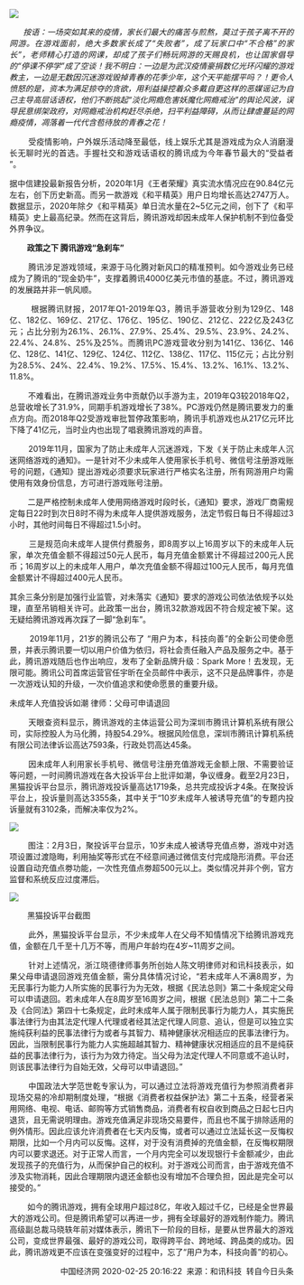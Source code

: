 <p><img src="https://www.iaders.com/wp-content/uploads/2020/03/29de2-0067hHJjly1gcmq1f5at0j30dw07t46r.jpg"></p>
<p align="justify">&nbsp; &nbsp; &nbsp;<i> 按语：一场突如其来的疫情，家长们最大的痛苦与煎熬，莫过于孩子离不开的网游。在游戏面前，绝大多数家长成了“失败者”，成了玩家口中“不合格”的家长”，老师精心打造的网课，却成了孩子们畅玩网游的天赐良机，也让国家倡导的“停课不停学”成了空谈！我不明白：一边是为武汉疫情豪捐数亿光环闪耀的游戏教主，一边是无数因沉迷游戏毁掉青春的花季少年，这个天平能摆平吗？！更令人愤怒的是，资本为满足掠夺的贪欲，用利益操控着众多戴自更这样的恶媒谣记为自己主导高层话语权，他们不断挑起“淡化网瘾危害妖魔化网瘾戒治”的舆论风波，误导民意绑架政府，对网瘾戒治机构赶尽杀绝，扫平利益障碍，从而让肆虐蔓延的网瘾疫情，凋落着一代代含苞待放的青春之花！</i><span id="more-8871"></span></p>
<p align="justify">&nbsp; &nbsp; &nbsp; &nbsp; 受疫情影响，户外娱乐活动降至最低，线上娱乐尤其是游戏成为众人消磨漫长无聊时光的首选。手握社交和游戏话语权的腾讯成为今年春节最大的“受益者 ”。</p>
<p align="justify">据中信建投最新报告分析，2020年1月《王者荣耀》真实流水情况应在90.84亿元左右，创下历史新高。而另一款游戏《和平精英》用户日均增长高达2747万人。数据显示，2020年除夕《和平精英》单日流水量在2~5亿元之间，创下了《和平精英》史上最高纪录。然而在这背后，腾讯游戏却因未成年人保护机制不到位备受外界争议。</p>
<p align="justify">&nbsp; &nbsp; &nbsp; &nbsp;<b> 政策之下 腾讯游戏“急刹车”</b></p>
<p align="justify">&nbsp; &nbsp; &nbsp; &nbsp; 腾讯涉足游戏领域，来源于马化腾对新风口的精准预判。如今游戏业务已经成为了腾讯的“现金奶牛”，支撑着腾讯4000亿美元市值的基底。不过，腾讯游戏的发展路并非一帆风顺。</p>
<p align="justify">&nbsp; &nbsp; &nbsp; &nbsp; 根据腾讯财报，2017年Q1-2019年Q3，腾讯手游营收分别为129亿、148亿、182亿、169亿、217亿、176亿、195亿、190亿、212亿、222亿及243亿元；占比分别为26.1%、26.1%、27.9%、25.4%、29.5%、23.9%、24.2%、22.4%、24.8%、25%及25%。而腾讯PC游戏营收分别为141亿、136亿、146亿、128亿、141亿、129亿、124亿、112亿、138亿、117亿、115亿元；占比分别为28.5%、24%、22.4%、19.2%、17.5%、15.4%、13.2%、16.1%、13.2%、11.8%。</p>
<p align="justify">&nbsp; &nbsp; &nbsp; &nbsp; 不难看出，在腾讯游戏业务中贡献仍以手游为主，2019年Q3较2018年Q2，总营收增长了31.9%，同期手机游戏增长了38%。PC游戏仍然是腾讯要发力的重点方向。而2018年Q2受游戏审批暂停政策影响，腾讯手机游戏也从217亿元环比下降了41亿元，当时业内也出现了唱衰腾讯游戏的声音。</p>
<p align="justify">&nbsp; &nbsp; &nbsp; &nbsp; 2019年11月，国家为了防止未成年人沉迷游戏，下发《关于防止未成年人沉迷网络游戏的通知》。一是针对不少未成年人使用家长手机号、微信号注册游戏账号的问题，《通知》提出游戏必须要求玩家进行严格实名注册，所有网游用户均需使用有效身份信息，方可进行游戏账号注册。</p>
<p align="justify">&nbsp; &nbsp; &nbsp; &nbsp; 二是严格控制未成年人使用网络游戏时段时长，《通知》要求，游戏厂商需规定每日22时到次日8时不得为未成年人提供游戏服务，法定节假日每日不得超过3小时，其他时间每日不得超过1.5小时。</p>
<p align="justify">&nbsp; &nbsp; &nbsp; &nbsp; 三是规范向未成年人提供付费服务，即8周岁以上16周岁以下的未成年人玩家，单次充值金额不得超过50元人民币，每月充值金额累计不得超过200元人民币；16周岁以上的未成年人用户，单次充值金额不得超过100元人民币，每月充值金额累计不得超过400元人民币。</p>
<p align="justify">其余三条分别是加强行业监管，对未落实《通知》要求的游戏公司依法依规予以处理，直至吊销相关许可。此政策一出台，腾讯32款游戏因不符合规定被下架。这无疑给腾讯游戏再次踩了一脚“急刹车”。</p>
<p align="justify">&nbsp; &nbsp; &nbsp; &nbsp; 2019年11月，21岁的腾讯公布了 “用户为本，科技向善”的全新公司使命愿景，并表示腾讯要一切以用户价值为依归，将社会责任融入产品及服务之中。基于此，腾讯游戏随后也作出响应，发布了全新品牌升级：Spark More！去发现，无限可能。腾讯公司首席运营官任宇昕在全员邮件中表示，这不只是品牌事件，亦是一次游戏认知的升级，一次价值追求和使命愿景的重要升级。</p>
<p align="justify">未成年人充值投诉如潮 律师：父母可申请退回</p>
<p align="justify">&nbsp; &nbsp; &nbsp; &nbsp; 天眼查资料显示，腾讯游戏的主体运营公司为深圳市腾讯计算机系统有限公司，实际控股人为马化腾，持股54.29%。根据风险信息，深圳市腾讯计算机系统有限公司法律诉讼高达7593条，行政处罚高达45条。</p>
<p align="justify">&nbsp; &nbsp; &nbsp; &nbsp; 因未成年人利用家长手机号、微信号注册充值游戏无金额上限、不需要验证等问题，一时间腾讯游戏在各大投诉平台上批评如潮，争议缠身。截至2月23日，黑猫投诉平台显示，腾讯游戏投诉量高达1719条，总共完成投诉才4条。在聚投诉平台上，投诉量则高达3355条，其中关于“10岁未成年人被诱导充值”的专题内投诉量就有3102条，而解决率仅为2%。</p>
<p class="picbox"><img src="https://www.iaders.com/wp-content/uploads/2020/03/648b3-0067hHJjly1gcmoj1f50jj30hs08ljt0.jpg"></p>
<p align="justify">&nbsp; &nbsp; &nbsp; &nbsp; 图注：2月3日，聚投诉平台显示，10岁未成人被诱导充值点劵，游戏中对选项设置过渡隐晦，利用抽奖等形式在不经意间通过微信支付完成隐形消费。平台还设置自动充值点劵功能，一次性充值点劵超500元以上。类似情况并非个例，官方监督和系统反应过度滞后。</p>
<p class="picbox"><img src="https://www.iaders.com/wp-content/uploads/2020/03/b0529-0067hHJjly1gcmojui84cj30hs06w77j.jpg"></p>
<p align="justify">&nbsp; &nbsp; &nbsp; &nbsp; 黑猫投诉平台截图</p>
<p align="justify">&nbsp; &nbsp; &nbsp; &nbsp; 此外，黑猫投诉平台显示，不少未成年人在父母不知情情况下给腾讯游戏充值，金额在几千至十几万不等，而用户年龄均在4岁~11周岁之间。</p>
<p align="justify">&nbsp; &nbsp; &nbsp; &nbsp; 针对上述情况，浙江晓德律师事务所创始人陈文明律师对和讯科技表示，如果父母申请退回游戏充值金额，需分具体情况讨论，“若未成年人不满8周岁，为无民事行为能力人所实施的民事行为为无效，根据《民法总则》第二十条规定父母可以申请退回。若未成年人在8周岁至16周岁之间，根据《民法总则》第二十二条及《合同法》第四十七条规定，此时未成年人属于限制民事行为能力人，其实施民事法律行为由其法定代理人代理或者经其法定代理人同意、追认，但是可以独立实施纯获利益的民事法律行为或者与其智力、精神健康状况相适应的民事法律行为。因此，当限制民事行为能力人实施超越其智力、精神健康状况相适应的且不是纯获益的民事法律行为，该行为为效力待定。当父母为法定代理人不同意或不追认时，则该民事法律行为自始无效，父母可以申请退回。”</p>
<p align="justify">&nbsp; &nbsp; &nbsp; &nbsp; 中国政法大学范世乾专家认为，可以通过立法将游戏充值行为参照消费者非现场交易的冷却期制度处理，“根据《消费者权益保护法》第二十五条，经营者采用网络、电视、电话、邮购等方式销售商品，消费者有权自收到商品之日起七日内退货，且无需说明理由。游戏充值满足非现场交易要件，而且也不属于排除适用的例外情形。因此应该允许消费者在七天内反悔，或者可以通过立法延长这一反悔权期限，比如一个月内可以反悔。这样，对于没有消费掉的充值金额，在反悔权期限内可以要求退还。对于正常人而言，一个月内完全可以发现银行卡金额减少，由此发现孩子的充值行为，从而保护自己的权利。对于游戏公司而言，由于游戏充值不涉及实物消耗，因此合理期限内退还金额也没有增加不合理负担，因此是完全可以接受的。”</p>
<p align="justify">&nbsp; &nbsp; &nbsp; &nbsp; 如今的腾讯游戏，拥有全球用户超过8亿，年收入超过千亿，已经是全世界最大的游戏公司。但是腾讯希望可以再进一步，拥有全球最好的游戏制作能力。腾讯高级副总裁马晓轶年前对媒体表示，腾讯下一阶段的目标，是要从世界最大的游戏公司，变成世界最强、最好的游戏公司，取得跨平台、跨地域、跨品类的成功。因此，腾讯游戏更不应该在变强变好的过程中，忘了“用户为本，科技向善”的初心。</p>
<p align="right">&nbsp;中国经济网&nbsp;2020-02-25 20:16:22&nbsp; 来源：和讯科技&nbsp; 转自今日头条​​​​</p>